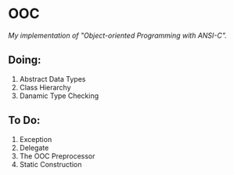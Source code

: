 # OOC
*My implementation of "Object-oriented Programming with ANSI-C".*

## Doing:
1. Abstract Data Types
2. Class Hierarchy
3. Danamic Type Checking

## To Do:
1. Exception
2. Delegate
3. The OOC Preprocessor
4. Static Construction